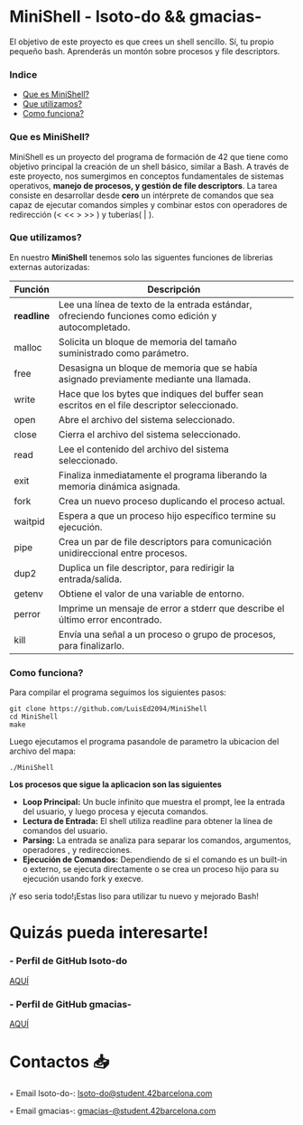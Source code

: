 # MiniShell - lsoto-do && gmacias-
El objetivo de este proyecto es que crees un shell sencillo. Sí, tu propio pequeño bash. Aprenderás un montón sobre procesos y file descriptors.

### Indice
* [Que es MiniShell?](#que-es-minishell)
* [Que utilizamos?](#que-utilizamos)
* [Como funciona?](#como-funciona)

### Que es MiniShell?

MiniShell es un proyecto del programa de formación de 42 que tiene como objetivo principal la creación de un shell básico, similar a Bash. A través de este proyecto, nos sumergimos en conceptos fundamentales de sistemas operativos, **manejo de procesos, y gestión de file descriptors**. La tarea consiste en desarrollar desde **cero** un intérprete de comandos que sea capaz de ejecutar comandos simples y combinar estos con operadores de redirección (< << > >> ) y tuberías( | ).

### Que utilizamos?
En nuestro **MiniShell** tenemos solo las siguentes funciones de librerias externas autorizadas:

| Función  | Descripción                                                                 |
|----------|-----------------------------------------------------------------------------|
| **readline** | Lee una línea de texto de la entrada estándar, ofreciendo funciones como edición y autocompletado.  |
| malloc   | Solicita un bloque de memoria del tamaño suministrado como parámetro.       |
| free     | Desasigna un bloque de memoria que se había asignado previamente mediante una llamada.  |
| write    | Hace que los bytes que indiques del buffer sean escritos en el file descriptor seleccionado.  |
| open     | Abre el archivo del sistema seleccionado.                                   |
| close    | Cierra el archivo del sistema seleccionado.                                 |
| read     | Lee el contenido del archivo del sistema seleccionado.                      |
| exit     | Finaliza inmediatamente el programa liberando la memoria dinámica asignada. |
| fork     | Crea un nuevo proceso duplicando el proceso actual.                         |
| waitpid  | Espera a que un proceso hijo específico termine su ejecución.               |
| pipe     | Crea un par de file descriptors para comunicación unidireccional entre procesos. |
| dup2     | Duplica un file descriptor, para redirigir la entrada/salida.               |
| getenv   | Obtiene el valor de una variable de entorno.                                |
| perror   | Imprime un mensaje de error a stderr que describe el último error encontrado. |
| kill     | Envía una señal a un proceso o grupo de procesos, para finalizarlo.         |


### Como funciona?

Para compilar el programa seguimos los siguientes pasos:

	git clone https://github.com/LuisEd2094/MiniShell
	cd MiniShell
	make
Luego ejecutamos el programa pasandole de parametro la ubicacion del archivo del mapa:

	./MiniShell

**Los procesos que sigue la aplicacion son las siguientes**

 - **Loop Principal:** Un bucle infinito que muestra el prompt, lee la entrada del usuario, y luego procesa y ejecuta comandos.
 - **Lectura de Entrada:** El shell utiliza readline para obtener la línea de comandos del usuario.
 - **Parsing:** La entrada se analiza para separar los comandos, argumentos, operadores , y redirecciones.
 - **Ejecución de Comandos:** Dependiendo de si el comando es un built-in o externo, se ejecuta directamente o se crea un proceso hijo para su ejecución usando fork y execve.

¡Y eso seria todo!¡Estas liso para utilizar tu nuevo y mejorado Bash!

# Quizás pueda interesarte!

### - Perfil de GitHub lsoto-do
[AQUÍ](https://github.com/LuisEd2094/)

### - Perfil de GitHub gmacias-
[AQUÍ](https://github.com/gjmacias)

# Contactos 📥

◦ Email lsoto-do-: lsoto-do@student.42barcelona.com

◦ Email gmacias-: gmacias-@student.42barcelona.com

[1]: https://www.42barcelona.com/ "42 BCN"
